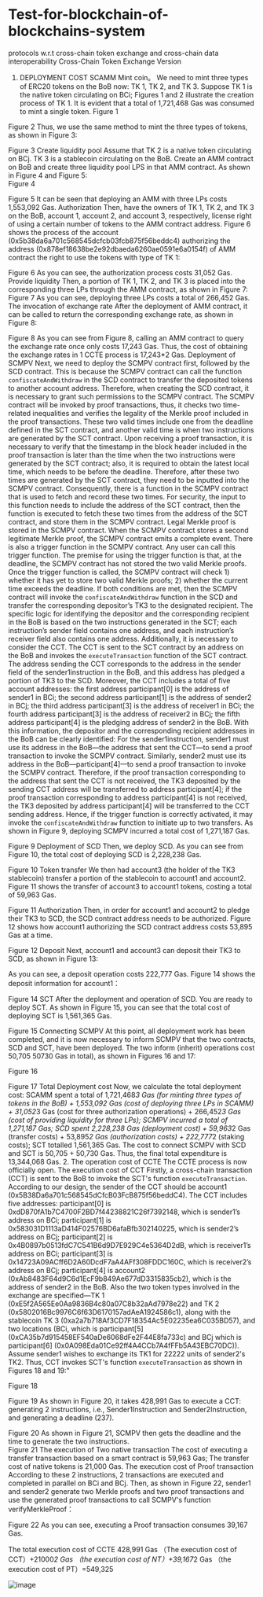 # Test-for-blockchain-of-blockchains-system
 protocols w.r.t cross-chain token exchange and cross-chain data interoperability
Cross-Chain Token Exchange
Version
 
1.	DEPLOYMENT COST
SCAMM
Mint coin。
We need to mint three types of ERC20 tokens on the BoB now: TK 1, TK 2, and TK 3. Suppose TK 1 is the native token circulating on BCi; Figures 1 and 2 illustrate the creation process of TK 1. It is evident that a total of 1,721,468 Gas was consumed to mint a single token. 
Figure 1
 
Figure 2
Thus, we use the same method to mint the three types of tokens, as shown in Figure 3:
 
Figure 3
Create liquidity pool
Assume that TK 2 is a native token circulating on BCj. TK 3 is a stablecoin circulating on the BoB. Create an AMM contract on BoB and create three liquidity pool LPS in that AMM contract. As shown in Figure 4 and Figure 5:  
Figure 4
 
Figure 5
It can be seen that deploying an AMM with three LPs costs 1,553,092 Gas.
Authorization
Then, have the owners of TK 1, TK 2, and TK 3 on the BoB, account 1, account 2, and account 3, respectively, license right of using a certain number of tokens to the AMM contract address. Figure 6 shows the process of the account (0x5b38da6a701c568545dcfcb03fcb875f56beddc4) authorizing the address (0x878ef18638be2e92dbaeda6260ae0591e6a0154f) of AMM contract the right to use the tokens with type of TK 1:
 
Figure 6
As you can see, the authorization process costs 31,052 Gas.
Provide liquidity
Then, a portion of TK 1, TK 2, and TK 3 is placed into the corresponding three LPs through the AMM contract, as shown in Figure 7: 
Figure 7
As you can see, deploying three LPs costs a total of 266,452 Gas.
The invocation of exchange rate
After the deployment of AMM contract, it can be called to return the corresponding exchange rate, as shown in Figure 8:
 
Figure 8
As you can see from Figure 8, calling an AMM contract to query the exchange rate once only costs 17,243 Gas.
Thus, the cost of obtaining the exchange rates in 1 CCTE process is 17,243*2 Gas.
Deployment of SCMPV
Next, we need to deploy the SCMPV contract first, followed by the SCD contract. This is because the SCMPV contract can call the function `confiscateAndWithdraw` in the SCD contract to transfer the deposited tokens to another account address. Therefore, when creating the SCD contract, it is necessary to grant such permissions to the SCMPV contract. The SCMPV contract will be invoked by proof transactions, thus, it checks two time-related inequalities and verifies the legality of the Merkle proof included in the proof transactions. These two valid times include one from the deadline defined in the SCT contract, and another valid time is when two instructions are generated by the SCT contract. Upon receiving a proof transaction, it is necessary to verify that the timestamp in the block header included in the proof transaction is later than the time when the two instructions were generated by the SCT contract; also, it is required to obtain the latest local time, which needs to be before the deadline. Therefore, after these two times are generated by the SCT contract, they need to be inputted into the SCMPV contract. Consequently, there is a function in the SCMPV contract that is used to fetch and record these two times. For security, the input to this function needs to include the address of the SCT contract, then the function is executed to fetch these two times from the address of the SCT contract, and store them in the SCMPV contract.
Legal Merkle proof is stored in the SCMPV contract. When the SCMPV contract stores a second legitimate Merkle proof, the SCMPV contract emits a complete event.
There is also a trigger function in the SCMPV contract. Any user can call this trigger function. The premise for using the trigger function is that, at the deadline, the SCMPV contract has not stored the two valid Merkle proofs. Once the trigger function is called, the SCMPV contract will check 1) whether it has yet to store two valid Merkle proofs; 2) whether the current time exceeds the deadline. If both conditions are met, then the SCMPV contract will invoke the `confiscateAndWithdraw` function in the SCD and transfer the corresponding depositor’s TK3 to the designated recipient. The specific logic for identifying the depositor and the corresponding recipient in the BoB is based on the two instructions generated in the SCT; each instruction’s sender field contains one address, and each instruction’s receiver field also contains one address. Additionally, it is necessary to consider the CCT. The CCT is sent to the SCT contract by an address on the BoB and invokes the `executeTransaction` function of the SCT contract. The address sending the CCT corresponds to the address in the sender field of the sender1instruction in the BoB, and this address has pledged a portion of TK3 to the SCD. Moreover, the CCT includes a total of five account addresses: the first address participant[0] is the address of sender1 in BCi; the second address participant[1] is the address of sender2 in BCj; the third address participant[3] is the address of receiver1 in BCi; the fourth address participant[3] is the address of receiver2 in BCj; the fifth address participant[4] is the pledging address of sender2 in the BoB.
With this information, the depositor and the corresponding recipient addresses in the BoB can be clearly identified: For the sender1instruction, sender1 must use its address in the BoB—the address that sent the CCT—to send a proof transaction to invoke the SCMPV contract. Similarly, sender2 must use its address in the BoB—participant[4]—to send a proof transaction to invoke the SCMPV contract. Therefore, if the proof transaction corresponding to the address that sent the CCT is not received, the TK3 deposited by the sending CCT address will be transferred to address participant[4]; if the proof transaction corresponding to address participant[4] is not received, the TK3 deposited by address participant[4] will be transferred to the CCT sending address. Hence, if the trigger function is correctly activated, it may invoke the `confiscateAndWithdraw` function to initiate up to two transfers. As shown in Figure 9, deploying SCMPV incurred a total cost of 1,271,187 Gas.
 
Figure 9
Deployment of SCD
Then, we deploy SCD. As you can see from Figure 10, the total cost of deploying SCD is 2,228,238 Gas.
 
Figure 10
Token transfer 
We then had account3 (the holder of the TK3 stablecoin) transfer a portion of the stablecoin to account1 and account2. Figure 11 shows the transfer of account3 to account1 tokens, costing a total of 59,963 Gas.
 
Figure 11
Authorization
Then, in order for account1 and account2 to pledge their TK3 to SCD, the SCD contract address needs to be authorized. Figure 12 shows how account1 authorizing the SCD contract address costs 53,895 Gas at a time.
 
Figure 12
Deposit
Next, account1 and account3 can deposit their TK3 to SCD, as shown in Figure 13:
 
As you can see, a deposit operation costs 222,777 Gas. Figure 14 shows the deposit information for account1：
 
Figure 14
SCT
After the deployment and operation of SCD. You are ready to deploy SCT. As shown in Figure 15, you can see that the total cost of deploying SCT is 1,561,365 Gas.

 
Figure 15
Connecting SCMPV 
At this point, all deployment work has been completed, and it is now necessary to inform SCMPV that the two contracts, SCD and SCT, have been deployed. The two inform (inherit) operations cost 50,705 50730 Gas in total), as shown in Figures 16 and 17:

 
Figure 16
 
Figure 17
Total Deployment cost
Now, we calculate the total deployment cost: SCAMM spent a total of 1,721,468*3 Gas (for minting three types of tokens in the BoB) + 1,553,092 Gas (cost of deploying three LPs in SCAMM) + 31,052*3 Gas (cost for three authorization operations) + 266,452*3 Gas (cost of providing liquidity for three LPs); SCMPV incurred a total of 1,271,187 Gas; SCD spent 2,228,238 Gas (deployment cost) + 59,963*2 Gas (transfer costs) + 53,895*2 Gas (authorization costs) + 222,777*2 (staking costs); SCT totalled 1,561,365 Gas. The cost to connect SCMPV with SCD and SCT is 50,705 + 50,730 Gas. Thus, the final total expenditure is 13,344,068 Gas.
2.	The operation cost of CCTE 
The CCTE process is now officially open.
The execution cost of CCT
Firstly, a cross-chain transaction (CCT) is sent to the BoB to invoke the SCT's function `executeTransaction`. According to our design, the sender of the CCT should be account1 (0x5B38Da6a701c568545dCfcB03FcB875f56beddC4). The CCT includes five addresses: participant[0] is 0xdD870fA1b7C4700F2BD7f44238821C26f7392148, which is sender1’s address on BCi; participant[1] is 0x583031D1113aD414F02576BD6afaBfb302140225, which is sender2’s address on BCj; participant[2] is 0x4B0897b0513fdC7C541B6d9D7E929C4e5364D2dB, which is receiver1’s address on BCi; participant[3] is 0x14723A09ACff6D2A60DcdF7aA4AFf308FDDC160C, which is receiver2’s address on BCj; participant[4] is account2 (0xAb8483F64d9C6d1EcF9b849Ae677dD3315835cb2), which is the address of sender2 in the BoB. Also the two token types involved in the exchange are specified—TK 1 (0xE5f2A565Ee0Aa9836B4c80a07C8b32aAd7978e22) and TK 2 (0x5802016Bc9976C6f63D6170157adAeA1924586c1), along with the stablecoin TK 3 (0xa2a7b718Af3CD7F18354Ac5E02235ea6C035BD57), and two locations (BCi, which is participant[5] (0xCA35b7d915458EF540aDe6068dFe2F44E8fa733c) and BCj which is participant[6] (0x0A098Eda01Ce92ff4A4CCb7A4fFFb5A43EBC70DC)). Assume sender1 wishes to exchange its TK1 for 22222 units of sender2's TK2. Thus, CCT invokes SCT's function `executeTransaction` as shown in Figures 18 and 19:"
 
Figure 18
 
Figure 19
As shown in Figure 20, it takes 428,991 Gas to execute a CCT: generating 2 instructions, i.e., Sender1Instruction and Sender2Instruction, and generating a deadline (237).
 
Figure 20
As shown in Figure 21, SCMPV then gets the deadline and the time to generate the two instructions.  
Figure 21
The execution of Two native transaction
The cost of executing a transfer transaction based on a smart contract is 59,963 Gas; The transfer cost of native tokens is 21,000 Gas.
The execution cost of Proof transaction 
According to these 2 instructions, 2 transactions are executed and completed in parallel on BCi and BCj. Then, as shown in Figure 22, sender1 and sender2 generate two Merkle proofs and two proof transactions and use the generated proof transactions to call SCMPV's function verifyMerkleProof：
 
Figure 22
As you can see, executing a Proof transaction consumes 39,167 Gas.

The total execution cost of CCTE
428,991 Gas （The execution cost of CCT）+21000*2 Gas （the execution cost of NT）+39,167*2 Gas （the execution cost of PT）=549,325

![image](https://github.com/user-attachments/assets/f41df973-4def-4432-bc37-787c9f44175d)
